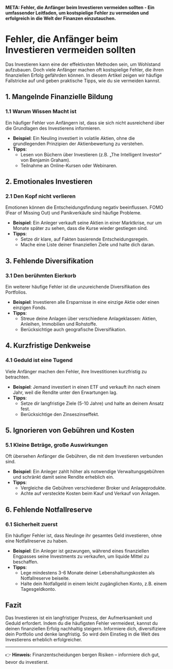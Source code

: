 **META: Fehler, die Anfänger beim Investieren vermeiden sollten - Ein umfassender Leitfaden, um kostspielige Fehler zu vermeiden und erfolgreich in die Welt der Finanzen einzutauchen.**

# Fehler, die Anfänger beim Investieren vermeiden sollten

Das Investieren kann eine der effektivsten Methoden sein, um Wohlstand aufzubauen. Doch viele Anfänger machen oft kostspielige Fehler, die ihren finanziellen Erfolg gefährden können. In diesem Artikel zeigen wir häufige Fallstricke auf und geben praktische Tipps, wie du sie vermeiden kannst.

## 1. Mangelnde Finanzielle Bildung

### 1.1 Warum Wissen Macht ist

Ein häufiger Fehler von Anfängern ist, dass sie sich nicht ausreichend über die Grundlagen des Investierens informieren. 

- **Beispiel**: Ein Neuling investiert in volatile Aktien, ohne die grundlegenden Prinzipien der Aktienbewertung zu verstehen. 
- **Tipps**:
  - Lesen von Büchern über Investieren (z.B. „The Intelligent Investor“ von Benjamin Graham).
  - Teilnahme an Online-Kursen oder Webinaren.

## 2. Emotionales Investieren

### 2.1 Den Kopf nicht verlieren

Emotionen können die Entscheidungsfindung negativ beeinflussen. FOMO (Fear of Missing Out) und Panikverkäufe sind häufige Probleme.

- **Beispiel**: Ein Anleger verkauft seine Aktien in einer Marktkrise, nur um Monate später zu sehen, dass die Kurse wieder gestiegen sind.
- **Tipps**:
  - Setze dir klare, auf Fakten basierende Entscheidungsregeln.
  - Mache eine Liste deiner finanziellen Ziele und halte dich daran.

## 3. Fehlende Diversifikation

### 3.1 Den berühmten Eierkorb

Ein weiterer häufige Fehler ist die unzureichende Diversifikation des Portfolios.

- **Beispiel**: Investieren alle Ersparnisse in eine einzige Aktie oder einen einzigen Fonds.
- **Tipps**:
  - Streue deine Anlagen über verschiedene Anlageklassen: Aktien, Anleihen, Immobilien und Rohstoffe.
  - Berücksichtige auch geografische Diversifikation.

## 4. Kurzfristige Denkweise

### 4.1 Geduld ist eine Tugend

Viele Anfänger machen den Fehler, ihre Investitionen kurzfristig zu betrachten.

- **Beispiel**: Jemand investiert in einen ETF und verkauft ihn nach einem Jahr, weil die Rendite unter den Erwartungen lag.
- **Tipps**:
  - Setze dir langfristige Ziele (5-10 Jahre) und halte an deinem Ansatz fest.
  - Berücksichtige den Zinseszinseffekt.

## 5. Ignorieren von Gebühren und Kosten

### 5.1 Kleine Beträge, große Auswirkungen

Oft übersehen Anfänger die Gebühren, die mit dem Investieren verbunden sind.

- **Beispiel**: Ein Anleger zahlt höher als notwendige Verwaltungsgebühren und schränkt damit seine Rendite erheblich ein.
- **Tipps**:
  - Vergleiche die Gebühren verschiedener Broker und Anlageprodukte.
  - Achte auf versteckte Kosten beim Kauf und Verkauf von Anlagen.

## 6. Fehlende Notfallreserve

### 6.1 Sicherheit zuerst

Ein häufiger Fehler ist, dass Neulinge ihr gesamtes Geld investieren, ohne eine Notfallreserve zu haben.

- **Beispiel**: Ein Anleger ist gezwungen, während eines finanziellen Engpasses seine Investments zu verkaufen, um liquide Mittel zu beschaffen.
- **Tipps**:
  - Lege mindestens 3-6 Monate deiner Lebenshaltungskosten als Notfallreserve beiseite.
  - Halte dein Notfallgeld in einem leicht zugänglichen Konto, z.B. einem Tagesgeldkonto.

## Fazit

Das Investieren ist ein langfristiger Prozess, der Aufmerksamkeit und Geduld erfordert. Indem du die häufigsten Fehler vermeidest, kannst du deinen finanziellen Erfolg nachhaltig steigern. Informiere dich, diversifiziere dein Portfolio und denke langfristig. So wird dein Einstieg in die Welt des Investierens erheblich erfolgreicher.

---

👉 **Hinweis:** Finanzentscheidungen bergen Risiken – informiere dich gut, bevor du investierst.
